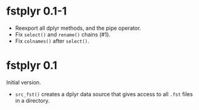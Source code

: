 # fstplyr 0.1-1

- Reexport all dplyr methods, and the pipe operator.
- Fix `select()` and `rename()` chains (#1).
- Fix `colnames()` after `select()`.

# fstplyr 0.1

Initial version.

- `src_fst()` creates a dplyr data source that gives access to all `.fst` files in a directory.
